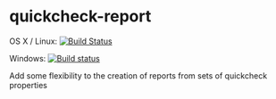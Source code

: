 # quickcheck-report

OS X / Linux: [![Build Status](https://travis-ci.org/unitb/quickcheck-report.svg?branch=master)](https://travis-ci.org/unitb/quickcheck-report)

Windows: [![Build status](https://ci.appveyor.com/api/projects/status/06eemco9e3djvgdb?svg=true)](https://ci.appveyor.com/project/cipher1024/quickcheck-report)

Add some flexibility to the creation of reports from sets of quickcheck properties
